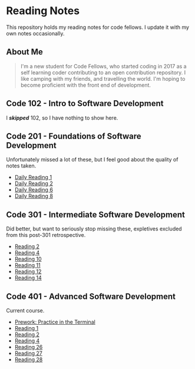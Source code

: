 # Reading Notes

This repository holds my reading notes for code fellows. I update it with my own notes occasionally.

## About Me

> I'm a new student for Code Fellows, who started coding in 2017 as a self learning coder contributing to an open contribution repository. I like camping with my friends, and travelling the world. I'm hoping to become proficient with the front end of development.

## Code 102 - Intro to Software Development

I **_skipped_** 102, so I have nothing to show here.

## Code 201 - Foundations of Software Development

Unfortunately missed a lot of these, but I feel good about the quality of notes taken.

- [Daily Reading 1](./readings/201/reading1.md)
- [Daily Reading 2](./readings/201/reading2.md)
- [Daily Reading 6](./readings/201/reading6.md)
- [Daily Reading 8](./readings/201/reading8.md)

## Code 301 - Intermediate Software Development

Did better, but want to seriously stop missing these, expletives excluded from this post-301 retrospective.

- [Reading 2](./readings/301/reading2.md)
- [Reading 4](./readings/301/reading4.md)
- [Reading 10](./readings/301/reading10.md)
- [Reading 11](./readings/301/reading11.md)
- [Reading 12](./readings/301/reading12.md)
- [Reading 14](./readings/301/reading14.md)

## Code 401 - Advanced Software Development

Current course.

- [Prework: Practice in the Terminal](./readings/401/_prework_terminal.md)
- [Reading 1](/readings/401/reading1.md)
- [Reading 2](/readings/401/reading2.md)
- [Reading 4](/readings/401/reading4.md)
- [Reading 26](/readings/401/reading26.md)
- [Reading 27](/readings/401/reading27.md)
- [Reading 28](/readings/401/reading28.md)


